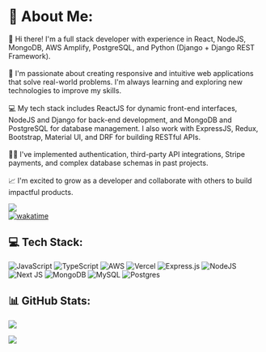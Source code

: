 # 💫 About Me:
👋 Hi there! I'm a full stack developer with experience in React, NodeJS, MongoDB, AWS Amplify, PostgreSQL, and Python (Django + Django REST Framework).<br><br>🚀 I'm passionate about creating responsive and intuitive web applications that solve real-world problems. I'm always learning and exploring new technologies to improve my skills.<br><br>💻 My tech stack includes ReactJS for dynamic front-end interfaces, NodeJS and Django for back-end development, and MongoDB and PostgreSQL for database management. I also work with ExpressJS, Redux, Bootstrap, Material UI, and DRF for building RESTful APIs.<br><br>👨‍💻 I've implemented authentication, third-party API integrations, Stripe payments, and complex database schemas in past projects.<br><br>📈 I'm excited to grow as a developer and collaborate with others to build impactful products.

![](https://komarev.com/ghpvc/?username=eddiemuhoro)<br/>
[![wakatime](https://wakatime.com/badge/user/3b08afa1-4817-4d8a-987a-239d556a5736.svg)](https://wakatime.com/@3b08afa1-4817-4d8a-987a-239d556a5736)


## 💻 Tech Stack:
![JavaScript](https://img.shields.io/badge/javascript-%23323330.svg?style=for-the-badge&logo=javascript&logoColor=%23F7DF1E) ![TypeScript](https://img.shields.io/badge/typescript-%23007ACC.svg?style=for-the-badge&logo=typescript&logoColor=white) ![AWS](https://img.shields.io/badge/AWS-%23FF9900.svg?style=for-the-badge&logo=amazon-aws&logoColor=white) ![Vercel](https://img.shields.io/badge/vercel-%23000000.svg?style=for-the-badge&logo=vercel&logoColor=white) ![Express.js](https://img.shields.io/badge/express.js-%23404d59.svg?style=for-the-badge&logo=express&logoColor=%2361DAFB) ![NodeJS](https://img.shields.io/badge/node.js-6DA55F?style=for-the-badge&logo=node.js&logoColor=white) ![Next JS](https://img.shields.io/badge/Next-black?style=for-the-badge&logo=next.js&logoColor=white) ![MongoDB](https://img.shields.io/badge/MongoDB-%234ea94b.svg?style=for-the-badge&logo=mongodb&logoColor=white) ![MySQL](https://img.shields.io/badge/mysql-%2300f.svg?style=for-the-badge&logo=mysql&logoColor=white) ![Postgres](https://img.shields.io/badge/postgres-%23316192.svg?style=for-the-badge&logo=postgresql&logoColor=white)
## 📊 GitHub Stats:
![](https://github-readme-streak-stats.herokuapp.com/?user=eddiemuhoro&theme=dark&hide_border=false)<br/>


![](https://github-readme-stats.vercel.app/api/top-langs/?username=eddiemuhoro&theme=dark&hide_border=false&include_all_commits=true&count_private=false&layout=compact)


<!-- Proudly created with GPRM ( https://gprm.itsvg.in ) -->

